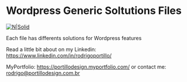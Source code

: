# Wordpress Generic Soltutions Files
[![N|Solid](https://velhobit.com.br/wp-content/themes/vale/images/logo-velho-bit.jpg)](https://velhobit.com.br)

Each file has differents solutions for Wordpress features

Read a little bit about on my Linkedin:
https://www.linkedin.com/in/rodrigoportillo/

MyPortfolio:
https://portillodesign.myportfolio.com/
or contact me: rodrigo@portillodesign.com.br